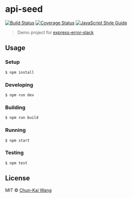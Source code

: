 # api-seed 

[![Build Status][travis-image]][travis-url]
[![Coverage Status][codecov-image]][codecov-url]
[![JavaScript Style Guide][standardjs-image]][standardjs-url]

> Demo project for [express-error-slack](https://github.com/chunkai1312/express-error-slack)

## Usage

### Setup

```
$ npm install
```

### Developing

```
$ npm run dev
```

### Building

```
$ npm run build
```

### Running

```
$ npm start
```

### Testing

```
$ npm test
```

## License

MIT © [Chun-Kai Wang](https://github.com/chunkai1312)

[standardjs-image]: https://img.shields.io/badge/code%20style-standard-brightgreen.svg
[standardjs-url]: http://standardjs.com/
[travis-image]: https://img.shields.io/travis/chunkai1312/express-error-slack-demo.svg
[travis-url]: https://travis-ci.org/chunkai1312/express-error-slack
[codecov-image]: https://img.shields.io/codecov/c/github/chunkai1312/express-error-slack-demo.svg
[codecov-url]: https://codecov.io/gh/chunkai1312/express-error-slack